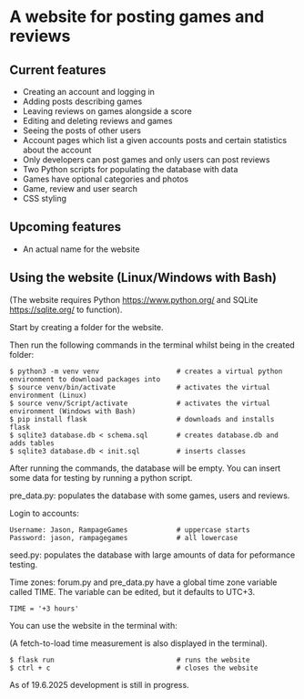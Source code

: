 # A website for posting games and reviews

## Current features

* Creating an account and logging in
* Adding posts describing games
* Leaving reviews on games alongside a score
* Editing and deleting reviews and games
* Seeing the posts of other users
* Account pages which list a given accounts posts and certain statistics about the account
* Only developers can post games and only users can post reviews
* Two Python scripts for populating the database with data
* Games have optional categories and photos
* Game, review and user search
* CSS styling

## Upcoming features

* An actual name for the website

## Using the website (Linux/Windows with Bash)

(The website requires Python https://www.python.org/ and SQLite https://sqlite.org/ to function).

Start by creating a folder for the website.

Then run the following commands in the terminal whilst being in the created folder:
```
$ python3 -m venv venv                   # creates a virtual python environment to download packages into
$ source venv/bin/activate               # activates the virtual environment (Linux)
$ source venv/Script/activate            # activates the virtual environment (Windows with Bash)
$ pip install flask                      # downloads and installs flask
$ sqlite3 database.db < schema.sql       # creates database.db and adds tables
$ sqlite3 database.db < init.sql         # inserts classes
```

After running the commands, the database will be empty. You can insert some data for testing by running a python script.

pre_data.py: populates the database with some games, users and reviews.

Login to accounts:
```
Username: Jason, RampageGames            # uppercase starts
Password: jason, rampagegames            # all lowercase
```

seed.py: populates the database with large amounts of data for peformance testing.

Time zones:
forum.py and pre_data.py have a global time zone variable called TIME.
The variable can be edited, but it defaults to UTC+3.
```
TIME = '+3 hours'
```

You can use the website in the terminal with:

(A fetch-to-load time measurement is also displayed in the terminal).
```
$ flask run                              # runs the website
$ ctrl + c                               # closes the website
```

As of 19.6.2025 development is still in progress.